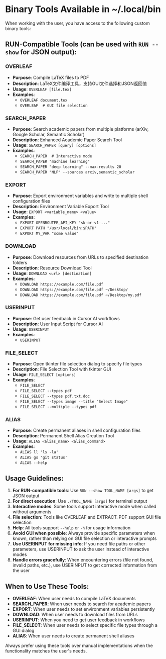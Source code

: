 # Binary Tools Available in ~/.local/bin

When working with the user, you have access to the following custom binary tools:

## RUN-Compatible Tools (can be used with `RUN --show` for JSON output):

### OVERLEAF
- **Purpose**: Compile LaTeX files to PDF
- **Description**: LaTeX文件编译工具，支持GUI文件选择和JSON返回值
- **Usage**: `OVERLEAF [file.tex]`
- **Examples**:
  - `OVERLEAF document.tex`
  - `OVERLEAF  # GUI file selection`

### SEARCH_PAPER
- **Purpose**: Search academic papers from multiple platforms (arXiv, Google Scholar, Semantic Scholar)
- **Description**: Enhanced Academic Paper Search Tool
- **Usage**: `SEARCH_PAPER [query] [options]`
- **Examples**:
  - `SEARCH_PAPER  # Interactive mode`
  - `SEARCH_PAPER "machine learning"`
  - `SEARCH_PAPER "deep learning" --max-results 20`
  - `SEARCH_PAPER "NLP" --sources arxiv,semantic_scholar`

### EXPORT
- **Purpose**: Export environment variables and write to multiple shell configuration files
- **Description**: Environment Variable Export Tool
- **Usage**: `EXPORT <variable_name> <value>`
- **Examples**:
  - `EXPORT OPENROUTER_API_KEY "sk-or-v1-..."`
  - `EXPORT PATH "/usr/local/bin:$PATH"`
  - `EXPORT MY_VAR "some value"`

### DOWNLOAD
- **Purpose**: Download resources from URLs to specified destination folders
- **Description**: Resource Download Tool
- **Usage**: `DOWNLOAD <url> [destination]`
- **Examples**:
  - `DOWNLOAD https://example.com/file.pdf`
  - `DOWNLOAD https://example.com/file.pdf ~/Desktop/`
  - `DOWNLOAD https://example.com/file.pdf ~/Desktop/my.pdf`

### USERINPUT
- **Purpose**: Get user feedback in Cursor AI workflows
- **Description**: User Input Script for Cursor AI
- **Usage**: `USERINPUT`
- **Examples**:
  - `USERINPUT`

### FILE_SELECT
- **Purpose**: Open tkinter file selection dialog to specify file types
- **Description**: File Selection Tool with tkinter GUI
- **Usage**: `FILE_SELECT [options]`
- **Examples**:
  - `FILE_SELECT`
  - `FILE_SELECT --types pdf`
  - `FILE_SELECT --types pdf,txt,doc`
  - `FILE_SELECT --types image --title "Select Image"`
  - `FILE_SELECT --multiple --types pdf`

### ALIAS
- **Purpose**: Create permanent aliases in shell configuration files
- **Description**: Permanent Shell Alias Creation Tool
- **Usage**: `ALIAS <alias_name> <alias_command>`
- **Examples**:
  - `ALIAS ll 'ls -la'`
  - `ALIAS gs 'git status'`
  - `ALIAS --help`

## Usage Guidelines:

1. **For RUN-compatible tools**: Use `RUN --show TOOL_NAME [args]` to get JSON output
2. **For direct execution**: Use `./TOOL_NAME [args]` for terminal output
3. **Interactive modes**: Some tools support interactive mode when called without arguments
4. **File selection**: Tools like OVERLEAF and EXTRACT_PDF support GUI file selection
5. **Help**: All tools support `--help` or `-h` for usage information
6. **Avoid GUI when possible**: Always provide specific parameters when known, rather than relying on GUI file selection or interactive prompts
7. **Use USERINPUT for missing info**: If you need file paths or other parameters, use USERINPUT to ask the user instead of interactive modes
8. **Handle errors gracefully**: When encountering errors (file not found, invalid paths, etc.), use USERINPUT to get corrected information from the user

## When to Use These Tools:

- **OVERLEAF**: When user needs to compile LaTeX documents
- **SEARCH_PAPER**: When user needs to search for academic papers
- **EXPORT**: When user needs to set environment variables persistently
- **DOWNLOAD**: When user needs to download files from URLs
- **USERINPUT**: When you need to get user feedback in workflows
- **FILE_SELECT**: When user needs to select specific file types through a GUI dialog
- **ALIAS**: When user needs to create permanent shell aliases

Always prefer using these tools over manual implementations when the functionality matches the user's needs.
